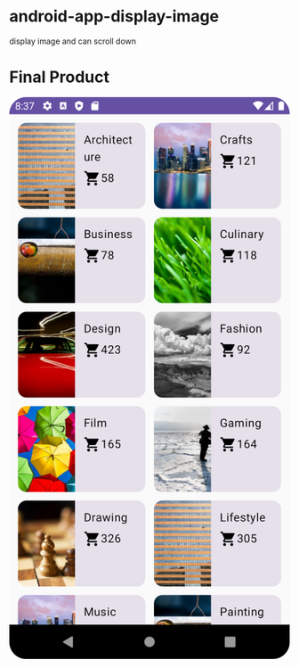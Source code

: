 # android-app-display-image
display image and can scroll down

# Final Product
![Final Product](./app/final_product.png)
